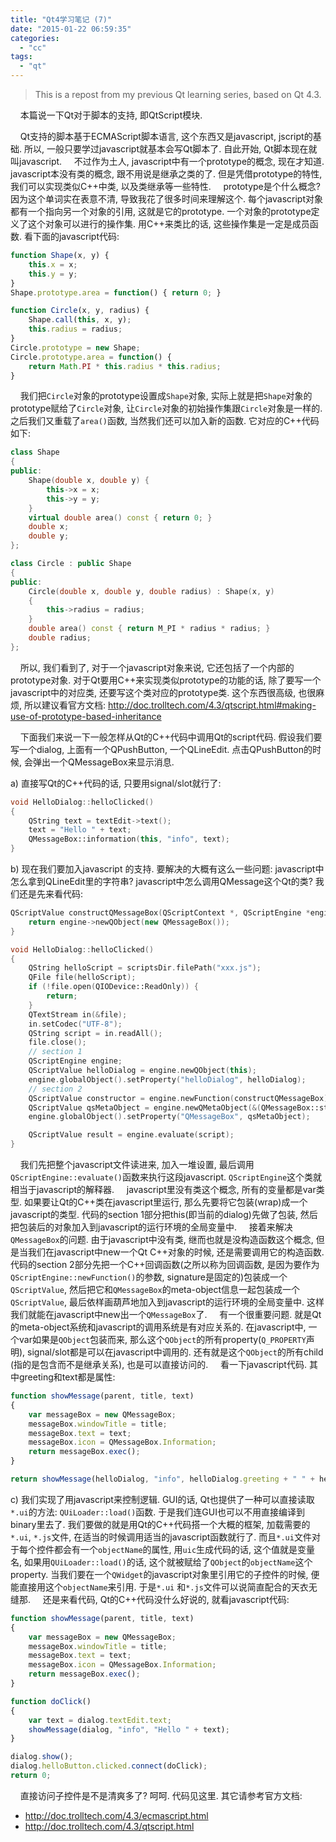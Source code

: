 ```yaml
---
title: "Qt4学习笔记 (7)"
date: "2015-01-22 06:59:35"
categories: 
  - "cc"
tags: 
  - "qt"
---
```


> This is a repost from my previous Qt learning series, based on Qt 4.3.

    本篇说一下Qt对于脚本的支持, 即QtScript模块.

    Qt支持的脚本基于ECMAScript脚本语言, 这个东西又是javascript, jscript的基础. 所以, 一般只要学过javascript就基本会写Qt脚本了. 自此开始, Qt脚本现在就叫javascript.     不过作为土人, javascript中有一个prototype的概念, 现在才知道. javascript本没有类的概念, 跟不用说是继承之类的了. 但是凭借prototype的特性, 我们可以实现类似C++中类, 以及类继承等一些特性.     prototype是个什么概念? 因为这个单词实在表意不清, 导致我花了很多时间来理解这个. 每个javascript对象都有一个指向另一个对象的引用, 这就是它的prototype. 一个对象的prototype定义了这个对象可以进行的操作集. 用C++来类比的话, 这些操作集是一定是成员函数. 看下面的javascript代码:

```javascript
function Shape(x, y) {
    this.x = x;
    this.y = y;
}
Shape.prototype.area = function() { return 0; }

function Circle(x, y, radius) {
    Shape.call(this, x, y);
    this.radius = radius;
}
Circle.prototype = new Shape;
Circle.prototype.area = function() {
    return Math.PI * this.radius * this.radius;
}
```

    我们把`Circle`对象的prototype设置成`Shape`对象, 实际上就是把`Shape`对象的prototype赋给了`Circle`对象, 让`Circle`对象的初始操作集跟`Circle`对象是一样的. 之后我们又重载了`area()`函数, 当然我们还可以加入新的函数. 它对应的C++代码如下:

```cpp
class Shape
{
public:
    Shape(double x, double y) {
        this->x = x;
        this->y = y;
    }
    virtual double area() const { return 0; }
    double x;
    double y;
};

class Circle : public Shape
{
public:
    Circle(double x, double y, double radius) : Shape(x, y)
    {
        this->radius = radius;
    }
    double area() const { return M_PI * radius * radius; }
    double radius;
};
```

    所以, 我们看到了, 对于一个javascript对象来说, 它还包括了一个内部的prototype对象. 对于Qt要用C++来实现类似prototype的功能的话, 除了要写一个javascript中的对应类, 还要写这个类对应的prototype类. 这个东西很高级, 也很麻烦, 所以建议看官方文档: http://doc.trolltech.com/4.3/qtscript.html#making-use-of-prototype-based-inheritance

    下面我们来说一下一般怎样从Qt的C++代码中调用Qt的script代码. 假设我们要写一个dialog, 上面有一个QPushButton, 一个QLineEdit. 点击QPushButton的时候, 会弹出一个QMessageBox来显示消息.

a) 直接写Qt的C++代码的话, 只要用signal/slot就行了:

```cpp
void HelloDialog::helloClicked()
{
    QString text = textEdit->text();
    text = "Hello " + text;
    QMessageBox::information(this, "info", text);
}
```

b) 现在我们要加入javascript 的支持. 要解决的大概有这么一些问题: javascript中怎么拿到QLineEdit里的字符串? javascript中怎么调用QMessage这个Qt的类? 我们还是先来看代码:

```cpp
QScriptValue constructQMessageBox(QScriptContext *, QScriptEngine *engine) {
    return engine->newQObject(new QMessageBox());
}

void HelloDialog::helloClicked()
{
    QString helloScript = scriptsDir.filePath("xxx.js");
    QFile file(helloScript);
    if (!file.open(QIODevice::ReadOnly)) {
        return;
    }
    QTextStream in(&file);
    in.setCodec("UTF-8");
    QString script = in.readAll();
    file.close();
    // section 1
    QScriptEngine engine;
    QScriptValue helloDialog = engine.newQObject(this);
    engine.globalObject().setProperty("helloDialog", helloDialog);
    // section 2
    QScriptValue constructor = engine.newFunction(constructQMessageBox);
    QScriptValue qsMetaObject = engine.newQMetaObject(&(QMessageBox::staticMetaObject), constructor);
    engine.globalObject().setProperty("QMessageBox", qsMetaObject);

    QScriptValue result = engine.evaluate(script);
}
```

    我们先把整个javascript文件读进来, 加入一堆设置, 最后调用`QScriptEngine::evaluate()`函数来执行这段javascript. `QScriptEngine`这个类就相当于javascript的解释器.     javascript里没有类这个概念, 所有的变量都是var类型. 如果要让Qt的C++类在javascript里运行, 那么先要将它包装(wrap)成一个javascript的类型. 代码的section 1部分把this(即当前的dialog)先做了包装, 然后把包装后的对象加入到javascript的运行环境的全局变量中.     接着来解决`QMessageBox`的问题. 由于javascript中没有类, 继而也就是没构造函数这个概念, 但是当我们在javascript中new一个Qt C++对象的时候, 还是需要调用它的构造函数. 代码的section 2部分先把一个C++回调函数(之所以称为回调函数, 是因为要作为`QScriptEngine::newFunction()`的参数, signature是固定的)包装成一个`QScriptValue`, 然后把它和`QMessageBox`的meta-object信息一起包装成一个`QScriptValue`, 最后依样画葫芦地加入到javascript的运行环境的全局变量中. 这样我们就能在javascript中new出一个`QMessageBox`了.     有一个很重要问题. 就是Qt的meta-object系统和javascript的调用系统是有对应关系的. 在javascript中, 一个var如果是`QObject`包装而来, 那么这个`QObject`的所有property(`Q_PROPERTY`声明), signal/slot都是可以在javascript中调用的. 还有就是这个`QObject`的所有child (指的是包含而不是继承关系), 也是可以直接访问的.     看一下javascript代码. 其中greeting和text都是属性:

```javascript
function showMessage(parent, title, text)
{
    var messageBox = new QMessageBox;
    messageBox.windowTitle = title;
    messageBox.text = text;
    messageBox.icon = QMessageBox.Information;
    return messageBox.exec();
}

return showMessage(helloDialog, "info", helloDialog.greeting + " " + helloDialog.text);
```

c) 我们实现了用javascript来控制逻辑. GUI的话, Qt也提供了一种可以直接读取`*.ui`的方法: `QUiLoader::load()`函数. 于是我们连GUI也可以不用直接编译到binary里去了. 我们要做的就是用Qt的C++代码搭一个大概的框架, 加载需要的`*.ui`, `*.js`文件, 在适当的时候调用适当的javascript函数就行了. 而且`*.ui`文件对于每个控件都会有一个`objectName`的属性, 用`uic`生成代码的话, 这个值就是变量名, 如果用`QUiLoader::load()`的话, 这个就被赋给了`QObject`的`objectName`这个property. 当我们要在一个`QWidget`的javascript对象里引用它的子控件的时候, 便能直接用这个`objectName`来引用. 于是`*.ui` 和`*.js`文件可以说简直配合的天衣无缝那.     还是来看代码, Qt的C++代码没什么好说的, 就看javascript代码:

```javascript
function showMessage(parent, title, text)
{
    var messageBox = new QMessageBox;
    messageBox.windowTitle = title;
    messageBox.text = text;
    messageBox.icon = QMessageBox.Information;
    return messageBox.exec();
}

function doClick()
{
    var text = dialog.textEdit.text;
    showMessage(dialog, "info", "Hello " + text);
}

dialog.show();
dialog.helloButton.clicked.connect(doClick);
return 0;
```

    直接访问子控件是不是清爽多了? 呵呵. 代码见这里. 其它请参考官方文档:
- http://doc.trolltech.com/4.3/ecmascript.html
- http://doc.trolltech.com/4.3/qtscript.html
